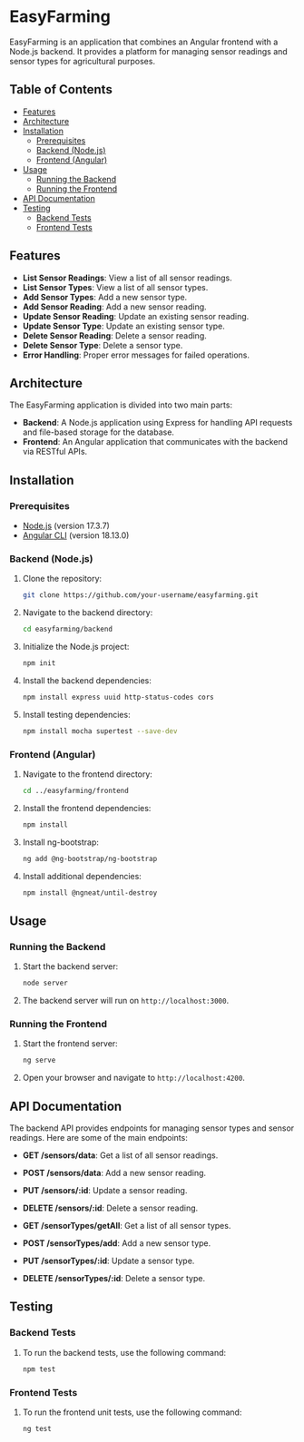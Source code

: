# EasyFarming

EasyFarming is an application that combines an Angular frontend with a Node.js backend. It provides a platform for managing sensor readings and sensor types for agricultural purposes.

## Table of Contents

- [Features](#features)
- [Architecture](#architecture)
- [Installation](#installation)
  - [Prerequisites](#prerequisites)
  - [Backend (Node.js)](#backend-nodejs)
  - [Frontend (Angular)](#frontend-angular)
- [Usage](#usage)
  - [Running the Backend](#running-the-backend)
  - [Running the Frontend](#running-the-frontend)
- [API Documentation](#api-documentation)
- [Testing](#testing)
  - [Backend Tests](#backend-tests)
  - [Frontend Tests](#frontend-tests) 

## Features

- **List Sensor Readings**: View a list of all sensor readings.
- **List Sensor Types**: View a list of all sensor types.
- **Add Sensor Types**: Add a new sensor type.
- **Add Sensor Reading**: Add a new sensor reading.
- **Update Sensor Reading**: Update an existing sensor reading.
- **Update Sensor Type**: Update an existing sensor type.
- **Delete Sensor Reading**: Delete a sensor reading.
- **Delete Sensor Type**: Delete a sensor type.
- **Error Handling**: Proper error messages for failed operations.

## Architecture

The EasyFarming application is divided into two main parts:

- **Backend**: A Node.js application using Express for handling API requests and file-based storage for the database.
- **Frontend**: An Angular application that communicates with the backend via RESTful APIs.

## Installation

### Prerequisites

- [Node.js](https://nodejs.org/) (version 17.3.7)
- [Angular CLI](https://angular.io/cli) (version 18.13.0)

### Backend (Node.js)

1. Clone the repository:

    ```sh
    git clone https://github.com/your-username/easyfarming.git
    ```

2. Navigate to the backend directory:

    ```sh
    cd easyfarming/backend
    ```

3. Initialize the Node.js project:

    ```sh
    npm init
    ```

4. Install the backend dependencies:

    ```sh
    npm install express uuid http-status-codes cors
    ```

5. Install testing dependencies:

    ```sh
    npm install mocha supertest --save-dev
    ```

### Frontend (Angular)

1. Navigate to the frontend directory:

    ```sh
    cd ../easyfarming/frontend
    ```

2. Install the frontend dependencies:

    ```sh
    npm install
    ```

3. Install ng-bootstrap:

    ```sh
    ng add @ng-bootstrap/ng-bootstrap
    ```

4. Install additional dependencies:

    ```sh
    npm install @ngneat/until-destroy
    ```

## Usage

### Running the Backend

1. Start the backend server:

    ```sh
    node server
    ```

2. The backend server will run on `http://localhost:3000`.

### Running the Frontend

1. Start the frontend server:

    ```sh
    ng serve
    ```

2. Open your browser and navigate to `http://localhost:4200`.

## API Documentation

The backend API provides endpoints for managing sensor types and sensor readings. Here are some of the main endpoints:

- **GET /sensors/data**: Get a list of all sensor readings.
- **POST /sensors/data**: Add a new sensor reading.
- **PUT /sensors/:id**: Update a sensor reading.
- **DELETE /sensors/:id**: Delete a sensor reading.

- **GET /sensorTypes/getAll**: Get a list of all sensor types.
- **POST /sensorTypes/add**: Add a new sensor type.
- **PUT /sensorTypes/:id**: Update a sensor type.
- **DELETE /sensorTypes/:id**: Delete a sensor type.

## Testing

### Backend Tests

1. To run the backend tests, use the following command:

    ```sh
    npm test
    ```

### Frontend Tests

1. To run the frontend unit tests, use the following command:

    ```sh
    ng test
    ```
